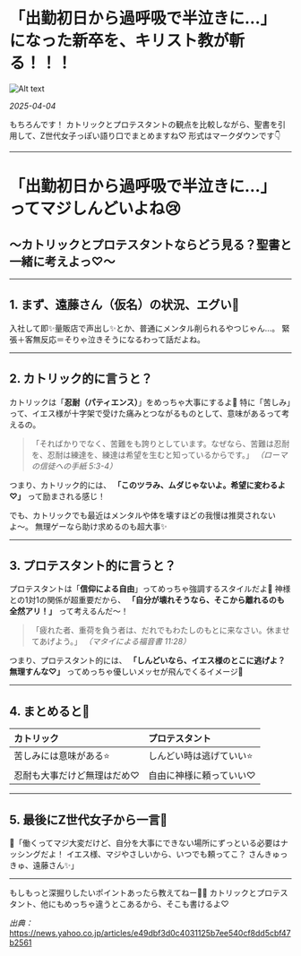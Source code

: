 # 「出勤初日から過呼吸で半泣きに…」になった新卒を、キリスト教が斬る！！！

![Alt text](/static/images/blog/asmrchurch_in_an_office_in_tokyo_1980s_ultra_realistic_photo_3D_58dbd046-cd7b-4aff-bfa9-92ae830db67e.png)

*2025-04-04*

もちろんです！
カトリックとプロテスタントの観点を比較しながら、聖書を引用して、Z世代女子っぽい語り口でまとめますね♡
形式はマークダウンです👇

---

# 「出勤初日から過呼吸で半泣きに…」ってマジしんどいよね😢
## 〜カトリックとプロテスタントならどう見る？聖書と一緒に考えよっ♡〜

---

## 1. まず、遠藤さん（仮名）の状況、エグい🥺

入社して即✨量販店で声出し✨とか、普通にメンタル削られるやつじゃん…。
緊張＋客無反応＝そりゃ泣きそうになるわって話だよね。

---

## 2. カトリック的に言うと？

カトリックは「**忍耐（パティエンス）**」をめっちゃ大事にするよ🌱
特に「苦しみ」って、イエス様が十字架で受けた痛みとつながるものとして、意味があるって考えるの。

> 「そればかりでなく、苦難をも誇りとしています。なぜなら、苦難は忍耐を、忍耐は練達を、練達は希望を生むと知っているからです。」
> *（ローマの信徒への手紙 5:3-4）*

つまり、カトリック的には、
**「このツラみ、ムダじゃないよ。希望に変わるよ♡」**
って励まされる感じ！

でも、カトリックでも最近はメンタルや体を壊すほどの我慢は推奨されないよ〜。
無理ゲーなら助け求めるのも超大事✨

---

## 3. プロテスタント的に言うと？

プロテスタントは「**信仰による自由**」ってめっちゃ強調するスタイルだよ🐇
神様との1対1の関係が超重要だから、
**「自分が壊れそうなら、そこから離れるのも全然アリ！」**
って考えるんだ〜！

> 「疲れた者、重荷を負う者は、だれでもわたしのもとに来なさい。休ませてあげよう。」
> *（マタイによる福音書 11:28）*

つまり、プロテスタント的には、
**「しんどいなら、イエス様のとこに逃げよ？無理すんな♡」**
ってめっちゃ優しいメッセが飛んでくるイメージ🌸

---

## 4. まとめると📝

| カトリック | プロテスタント |
|:-----------|:---------------|
| 苦しみには意味がある⭐️ | しんどい時は逃げていい⭐️ |
| 忍耐も大事だけど無理はだめ♡ | 自由に神様に頼っていい♡ |

---

## 5. 最後にZ世代女子から一言💬

💖「働くってマジ大変だけど、自分を大事にできない場所にずっといる必要はナッシングだよ！
イエス様、マジやさしいから、いつでも頼ってこ？
さんきゅっきゅ、遠藤さん✨」

---

もしもっと深掘りしたいポイントあったら教えてねー🥺✨
カトリックとプロテスタント、他にもめっちゃ違うとこあるから、そこも書けるよ♡

*出典：* https://news.yahoo.co.jp/articles/e49dbf3d0c4031125b7ee540cf8dd5cbf47b2561
